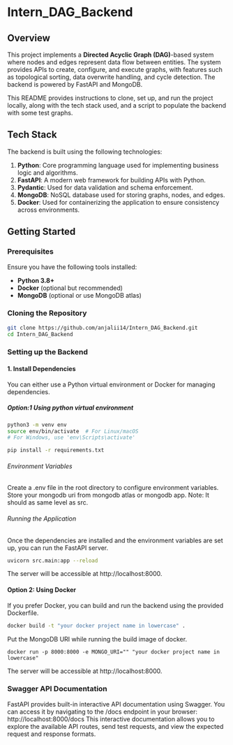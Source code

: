# Intern_DAG_Backend

## Overview

This project implements a **Directed Acyclic Graph (DAG)**-based system where nodes and edges represent data flow between entities. The system provides APIs to create, configure, and execute graphs, with features such as topological sorting, data overwrite handling, and cycle detection. The backend is powered by FastAPI and MongoDB.

This README provides instructions to clone, set up, and run the project locally, along with the tech stack used, and a script to populate the backend with some test graphs.

## Tech Stack

The backend is built using the following technologies:

1. **Python**: Core programming language used for implementing business logic and algorithms.
2. **FastAPI**: A modern web framework for building APIs with Python.
3. **Pydantic**: Used for data validation and schema enforcement.
4. **MongoDB**: NoSQL database used for storing graphs, nodes, and edges.
5. **Docker**: Used for containerizing the application to ensure consistency across environments.

## Getting Started

### Prerequisites

Ensure you have the following tools installed:

- **Python 3.8+**
- **Docker** (optional but recommended)
- **MongoDB** (optional or use MongoDB atlas)

### Cloning the Repository

```bash
git clone https://github.com/anjalii14/Intern_DAG_Backend.git
cd Intern_DAG_Backend
```

### Setting up the Backend

#### 1. Install Dependencies
You can either use a Python virtual environment or Docker for managing dependencies.

##### Option:1 Using python virtual environment
```bash
python3 -m venv env
source env/bin/activate  # For Linux/macOS
# For Windows, use 'env\Scripts\activate'

pip install -r requirements.txt
```
###### Environment Variables
Create a .env file in the root directory to configure environment variables. Store your mongodb uri from mongodb atlas or mongodb app.
Note: It should as same level as src.

###### Running the Application
Once the dependencies are installed and the environment variables are set up, you can run the FastAPI server.
```bash
uvicorn src.main:app --reload
```
The server will be accessible at http://localhost:8000.

#### Option 2: Using Docker
If you prefer Docker, you can build and run the backend using the provided Dockerfile.

```bash
docker build -t "your docker project name in lowercase" .
```
Put the MongoDB URI while running the build image of docker.

```
docker run -p 8000:8000 -e MONGO_URI="" "your docker project name in lowercase"
```
The server will be accessible at http://localhost:8000.

### Swagger API Documentation
FastAPI provides built-in interactive API documentation using Swagger. You can access it by navigating to the /docs endpoint in your browser: http://localhost:8000/docs
This interactive documentation allows you to explore the available API routes, send test requests, and view the expected request and response formats.







